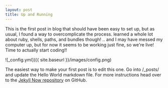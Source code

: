 ```yaml
---
layout: post
title: Up and Running
---
```


This is the first post in blog that should have been easy to set up, but as usual, I found a way to overcomplicate the process. learned a whole lot about ruby, shells, paths, and bundles though! .. and I may have messed my computer up, but for now it seems to be working just fine, so we're live! Time to actually start coding!!


![_config.yml]({{ site.baseurl }}/images/config.png)

The easiest way to make your first post is to edit this one. Go into /_posts/ and update the Hello World markdown file. For more instructions head over to the [Jekyll Now repository](https://github.com/barryclark/jekyll-now) on GitHub.